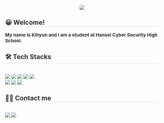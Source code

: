 <div align= "center">
    <img src="https://capsule-render.vercel.app/api?type=soft&color=000000&height=120&text=v(%20^_^%20)v&animation=blinking&fontColor=ffffff&fontSize=50" />
    </div>
    <div style="text-align: left;"> 
    <h2 style="border-bottom: 1px solid #d8dee4; color: #282d33;"> 😀 Welcome! </h2>  
    <div style="font-weight: 700; font-size: 15px; text-align: left; color: #282d33;"><b> My name is Kihyun and I am a student at Hansei Cyber ​​Security High School. </b></div> 
    </div>
    <div style="text-align: left;">
    <h2 style="border-bottom: 1px solid #d8dee4; color: #282d33;"> 🛠️ Tech Stacks </h2> <br> 
    <div style="margin: ; text-align: left;" "text-align: left;"> <img src="https://img.shields.io/badge/Flask-000000?style=flat-square&logo=Flask&logoColor=white">
          <img src="https://img.shields.io/badge/HTML5-E34F26?style=flat-square&logo=HTML5&logoColor=white">
          <img src="https://img.shields.io/badge/Javascript-F7DF1E?style=flat-square&logo=Javascript&logoColor=white">
          <img src="https://img.shields.io/badge/MySQL-4479A1?style=flat-square&logo=MySQL&logoColor=white">
          <img src="https://img.shields.io/badge/Python-3776AB?style=flat-square&logo=Python&logoColor=white">
          <br/><img src="https://img.shields.io/badge/React-61DAFB?style=flat-square&logo=React&logoColor=white">
          <img src="https://img.shields.io/badge/CSS3-1572B6?style=flat-square&logo=CSS3&logoColor=white">
          <img src="https://img.shields.io/badge/C-A8B9CC?style=flat-square&logo=C&logoColor=white">
          </div>
    </div>
    <div style="text-align: left;">
    <h2 style="border-bottom: 1px solid #d8dee4; color: #282d33;"> 🧑‍💻 Contact me </h2> <br> 
    <div style="text-align: left;"> <a href=https://www.instagram.com/_kihyu.n/> <img src="https://img.shields.io/badge/Instagram-E4405F?style=flat-square&logo=Instagram&logoColor=white&link=https://www.instagram.com/_kihyu.n/"> </a>
         <a href=mailto:00dihyun@gmail.com> <img src="https://img.shields.io/badge/Gmail-EA4335?style=flat-square&logo=Gmail&logoColor=white&link=mailto:00dihyun@gmail.com"> </a>
          </div>  <br> 
    <div style="text-align: left;">  </div> 
    </div>
    
